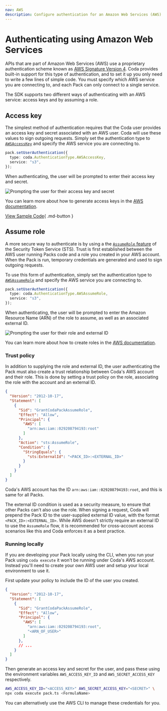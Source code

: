 ```yaml
---
nav: AWS
description: Configure authentication for an Amazon Web Services (AWS) API.
---
```


# Authenticating using Amazon Web Services

APIs that are part of Amazon Web Services (AWS) use a proprietary authentication scheme known as [AWS Signature Version 4][awsdocs_sv4]. Coda provides built-in support for this type of authentication, and to set it up you only need to write a few lines of simple code. You must specify which AWS service you are connecting to, and each Pack can only connect to a single service.

The SDK supports two different ways of authenticating with an AWS service: access keys and by assuming a role.


## Access key

The simplest method of authentication requires that the Coda user provides an access key and secret associated with an AWS user. Coda will use these values to sign outgoing requests. Simply set the authentication type to [`AWSAccessKey`][sdk_awsaccesskey] and specify the AWS service you are connecting to.

```ts
pack.setUserAuthentication({
  type: coda.AuthenticationType.AWSAccessKey,
  service: "s3",
});
```

When authenticating, the user will be prompted to enter their access key and secret.

<img src="../../../../images/auth_aws_access_key.png" srcset="../../../../images/auth_aws_access_key_2x.png 2x" class="screenshot" alt="Prompting the user for their access key and secret">

You can learn more about how to generate access keys in the [AWS documentation][awsdocs_accesskey].

[View Sample Code][sample_aws]{ .md-button }


## Assume role

A more secure way to authenticate is by using a the [`AssumeRole` feature][awsdocs_assumerole] of the Security Token Service (STS). Trust is first established between the AWS user running Packs code and a role you created in your AWS account. When the Pack is run, temporary credentials are generated and used to sign outgoing requests.

To use this form of authentication, simply set the authentication type to [`AWSAssumeRole`][sdk_awsassumerole] and specify the AWS service you are connecting to.

```ts
pack.setUserAuthentication({
  type: coda.AuthenticationType.AWSAssumeRole,
  service: "s3",
});
```

When authenticating, the user will be prompted to enter the Amazon Resource Name (ARN) of the role to assume, as well as an associated external ID.

<img src="../../../../images/auth_aws_assume_role.png" srcset="../../../../images/auth_aws_assume_role_2x.png 2x" class="screenshot" alt="Prompting the user for their role and external ID">

You can learn more about how to create roles in the [AWS documentation][awsdocs_createrole].


### Trust policy

In addition to supplying the role and external ID, the user authenticating the Pack must also create a trust relationship between Coda's AWS account and their role. This is done by setting a trust policy on the role, associating the role with the account and an external ID.

```json
{
  "Version": "2012-10-17",
  "Statement": [
    {
      "Sid": "GrantCodaPackAssumeRole",
      "Effect": "Allow",
      "Principal": {
        "AWS": [
          "arn:aws:iam::029208794193:root"
        ]
      },
      "Action": "sts:AssumeRole",
      "Condition": {
        "StringEquals": {
          "sts:ExternalId": "<PACK_ID>:<EXTERNAL_ID>"
        }
      }
    }
  ]
}
```

Coda's AWS account has the ID `arn:aws:iam::029208794193:root`, and this is same for all Packs. 

The external ID condition is used as a security measure, to ensure that other Packs can't also use the role. When signing a request, Coda will prepend the Pack ID to the user-supplied external ID value, with the format `<PACK_ID>:<EXTERNAL_ID>`. While AWS doesn't strictly require an external ID to use the `AssumeRole` flow, it is recommended for cross-account access scenarios like this and Coda enforces it as a best practice.


### Running locally

If you are developing your Pack locally using the CLI, when you run your Pack using `coda execute` it won't be running under Coda's AWS account. Instead you'll need to create your own AWS user and setup your local environment to use it.

First update your policy to include the ID of the user you created.

```json
{
  "Version": "2012-10-17",
  "Statement": [
    {
      "Sid": "GrantCodaPackAssumeRole",
      "Effect": "Allow",
      "Principal": {
        "AWS": [
          "arn:aws:iam::029208794193:root",
          "<ARN_OF_USER>"
        ]
      },
      // ...
    }
  ]
}
```

Then generate an access key and secret for the user, and pass these using the environment variables `AWS_ACCESS_KEY_ID` and `AWS_SECRET_ACCESS_KEY` respectively.

```sh
AWS_ACCESS_KEY_ID="<ACCESS_KEY>" AWS_SECRET_ACCESS_KEY="<SECRET>" \
npx coda execute pack.ts <FormulaName>
```

You can alternatively use the AWS CLI to manage these credentials for you.


[awsdocs_sv4]: https://docs.aws.amazon.com/AmazonS3/latest/API/sig-v4-authenticating-requests.html
[sdk_awsaccesskey]: ../../../reference/sdk/enums/core.AuthenticationType.md#awsaccesskey
[awsdocs_accesskey]: https://docs.aws.amazon.com/IAM/latest/UserGuide/id_credentials_access-keys.html
[sample_aws]: ../../../samples/topic/authentication.md#aws-signature-version-4
[awsdocs_assumerole]: https://docs.aws.amazon.com/STS/latest/APIReference/API_AssumeRole.html
[sdk_awsassumerole]: ../../../reference/sdk/enums/core.AuthenticationType.md#awsassumerole
[awsdocs_createrole]: https://docs.aws.amazon.com/IAM/latest/UserGuide/id_roles_create_for-user.html
